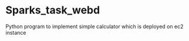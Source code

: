 # Sparks_task_webd
Python program to implement simple calculator which is deployed on ec2 instance 
